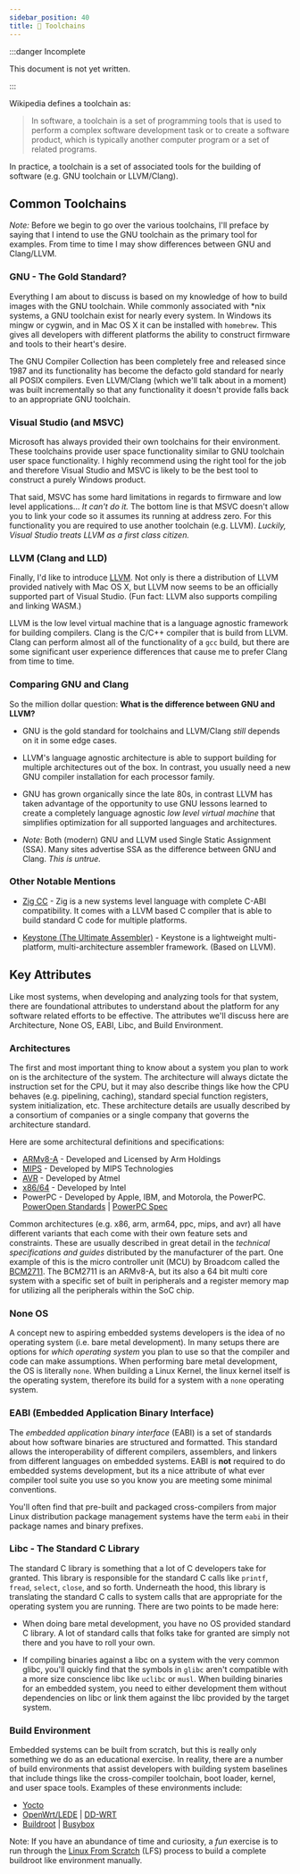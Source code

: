 ```yaml
---
sidebar_position: 40
title: 🧰 Toolchains
---
```


:::danger Incomplete

This document is not yet written.

:::

Wikipedia defines a toolchain as:

> In software, a toolchain is a set of programming tools that is used to perform a complex software development task or to create a software product, which is typically another computer program or a set of related programs.

In practice, a toolchain is a set of associated tools for the building of software (e.g. GNU toolchain or LLVM/Clang).

## Common Toolchains

_Note:_ Before we begin to go over the various toolchains, I'll preface by saying that I intend to use the GNU toolchain as the primary tool for examples. From time to time I may show differences between GNU and Clang/LLVM.

### GNU - The Gold Standard?

Everything I am about to discuss is based on my knowledge of how to build images with the GNU toolchain. While commonly associated with \*nix systems, a GNU toolchain exist for nearly every system. In Windows its mingw or cygwin, and in Mac OS X it can be installed with `homebrew`. This gives all developers with different platforms the ability to construct firmware and tools to their heart's desire.

The GNU Compiler Collection has been completely free and released since 1987 and its functionality has become the defacto gold standard for nearly all POSIX compilers. Even LLVM/Clang (which we'll talk about in a moment) was built incrementally so that any functionality it doesn't provide falls back to an appropriate GNU toolchain.

### Visual Studio (and MSVC)

Microsoft has always provided their own toolchains for their environment. These toolchains provide user space functionality similar to GNU toolchain user space functionality. I highly recommend using the right tool for the job and therefore Visual Studio and MSVC is likely to be the best tool to construct a purely Windows product.

That said, MSVC has some hard limitations in regards to firmware and low level applications... _It can't do it._ The bottom line is that MSVC doesn't allow you to link your code so it assumes its running at address zero. For this functionality you are required to use another toolchain (e.g. LLVM). _Luckily, Visual Studio treats LLVM as a first class citizen._

### LLVM (Clang and LLD)

Finally, I'd like to introduce [LLVM](https://llvm.org/). Not only is there a distribution of LLVM provided natively with Mac OS X, but LLVM now seems to be an officially supported part of Visual Studio. (Fun fact: LLVM also supports compiling and linking WASM.)

LLVM is the low level virtual machine that is a language agnostic framework for building compilers. Clang is the C/C++ compiler that is build from LLVM. Clang can perform almost all of the functionality of a `gcc` build, but there are some significant user experience differences that cause me to prefer Clang from time to time.

### Comparing GNU and Clang

So the million dollar question: **What is the difference between GNU and LLVM?**

- GNU is the gold standard for toolchains and LLVM/Clang _still_ depends on it in some edge cases.

- LLVM's language agnostic architecture is able to support building for multiple architectures out of the box. In contrast, you usually need a new GNU compiler installation for each processor family.

- GNU has grown organically since the late 80s, in contrast LLVM has taken advantage of the opportunity to use GNU lessons learned to create a completely language agnostic _low level virtual machine_ that simplifies optimization for all supported languages and architectures.

- _Note:_ Both (modern) GNU and LLVM used Single Static Assignment (SSA). Many sites advertise SSA as the difference between GNU and Clang. _This is untrue._

### Other Notable Mentions

- [Zig CC](https://andrewkelley.me/post/zig-cc-powerful-drop-in-replacement-gcc-clang.html) - Zig is a new systems level language with complete C-ABI compatibility. It comes with a LLVM based C compiler that is able to build standard C code for multiple platforms.

- [Keystone (The Ultimate Assembler)](https://www.keystone-engine.org/) - Keystone is a lightweight multi-platform, multi-architecture assembler framework. (Based on LLVM).

## Key Attributes

Like most systems, when developing and analyzing tools for that system, there are foundational attributes to understand about the platform for any software related efforts to be effective. The attributes we'll discuss here are Architecture, None OS, EABI, Libc, and Build Environment.

### Architectures

The first and most important thing to know about a system you plan to work on is the architecture of the system. The architecture will always dictate the instruction set for the CPU, but it may also describe things like how the CPU behaves (e.g. pipelining, caching), standard special function registers, system initialization, etc. These architecture details are usually described by a consortium of companies or a single company that governs the architecture standard.

Here are some architectural definitions and specifications:

- [ARMv8-A](https://developer.arm.com/documentation/den0024/a/) - Developed and Licensed by Arm Holdings
- [MIPS](https://www.mips.com/products/) - Developed by MIPS Technologies
- [AVR](https://www.microchip.com/design-centers/8-bit/avr-mcus) - Developed by Atmel
- [x86/64](https://software.intel.com/content/www/us/en/develop/articles/intel-sdm.tml#combined) - Developed by Intel
- PowerPC - Developed by Apple, IBM, and Motorola, the PowerPC. [PowerOpen Standards](https://www.sourceware.org/pub/binutils/ppc-docs/ppc-poweropen/) | [PowerPC Spec](http://ps-2.kev009.com/solinno.co.uk/7043-140/files/docs/PReP/srp1_101.pdf)

Common architectures (e.g. x86, arm, arm64, ppc, mips, and avr) all have different variants that each come with their own feature sets and constraints. These are usually described in great detail in the _technical specifications and guides_ distributed by the manufacturer of the part. One example of this is the micro controller unit (MCU) by Broadcom called the [BCM2711](https://datasheets.raspberrypi.org/bcm2711/bcm2711-peripherals.pdf). The BCM2711 is an ARMv8-A, but its also a 64 bit multi core system with a specific set of built in peripherals and a register memory map for utilizing all the peripherals within the SoC chip.

### None OS

A concept new to aspiring embedded systems developers is the idea of no operating system (i.e. bare metal development). In many setups there are options for _which operating system_ you plan to use so that the compiler and code can make assumptions. When performing bare metal development, the OS is literally `none`. When building a Linux Kernel, the linux kernel itself is the operating system, therefore its build for a system with a `none` operating system.

### EABI (Embedded Application Binary Interface)

The _embedded application binary interface_ (EABI) is a set of standards about how software binaries are structured and formatted. This standard allows the interoperability of different compilers, assemblers, and linkers from different languages on embedded systems. EABI is **not** required to do embedded systems development, but its a nice attribute of what ever compiler tool suite you use so you know you are meeting some minimal conventions.

You'll often find that pre-built and packaged cross-compilers from major Linux distribution package management systems have the term `eabi` in their package names and binary prefixes.

### Libc - The Standard C Library

The standard C library is something that a lot of C developers take for granted. This library is responsible for the standard C calls like `printf`, `fread`, `select`, `close`, and so forth. Underneath the hood, this library is translating the standard C calls to system calls that are appropriate for the operating system you are running. There are two points to be made here:

- When doing bare metal development, you have no OS provided standard C library. A lot of standard calls that folks take for granted are simply not there and you have to roll your own.

- If compiling binaries against a libc on a system with the very common glibc, you'll quickly find that the symbols in `glibc` aren't compatible with a more size conscience libc like `uclibc` or `musl`. When building binaries for an embedded system, you need to either development them without dependencies on libc or link them against the libc provided by the target system.

### Build Environment

Embedded systems can be built from scratch, but this is really only something we do as an educational exercise. In reality, there are a number of build environments that assist developers with building system baselines that include things like the cross-compiler toolchain, boot loader, kernel, and user space tools. Examples of these environments include:

- [Yocto](https://www.yoctoproject.org/)
- [OpenWrt/LEDE](https://openwrt.org/) | [DD-WRT](https://dd-wrt.com/)
- [Buildroot](https://buildroot.org/) | [Busybox](https://busybox.net/)

Note: If you have an abundance of time and curiosity, a _fun_ exercise is to run through the [Linux From Scratch](http://www.linuxfromscratch.org/) (LFS) process to build a complete buildroot like environment manually.
